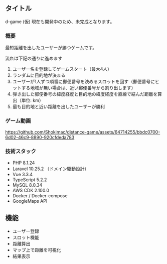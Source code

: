 ## タイトル
d-game (仮)
現在も開発中のため、未完成となります。

### 概要
最短距離を出したユーザーが勝つゲームです。

流れは下記の通りに進めます
1. ユーザー名を登録してゲームスタート（最大4人）
2. ランダムに目的地が決まる
3. ユーザーが1人ずつ順番に郵便番号を決めるスロットを回す（郵便番号にヒットする地域が無い場合は、近い郵便番号から割り出します）
4. 弾き出した郵便番号の緯度経度と目的地の緯度経度を直線で結んだ距離を算出（単位: km）
5. 最も目的地と近い距離を出したユーザーが勝利

### ゲーム動画
https://github.com/Shokimac/distance-game/assets/64714255/bbdc0700-6d02-46c9-8890-920cfdeda783

### 技術スタック
- PHP 8.1.24
- Laravel 10.25.2 （ドメイン駆動設計）
- Vue 3.3.4
- TypeScript 5.2.2
- MySQL 8.0.34
- AWS CDK 2.100.0
- Docker / Docker-compose
- GoogleMaps API

## 機能
- ユーザー登録
- スロット機能
- 距離算出
- マップ上で距離を可視化
- 結果表示
